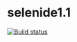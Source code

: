 # selenide1.1
[![Build status](https://ci.appveyor.com/api/projects/status/tchayv3bb6ou70k9?svg=true)](https://ci.appveyor.com/project/Tepskela/selenide1-1-sudii)
